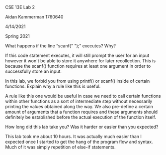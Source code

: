 CSE 13E Lab 2 

Aidan Kammerman 1760640

4/14/2021

Spring 2021

What happens if the line “scanf(" ");” executes? Why?

If this code statement executes, it will still prompt the user
for an input however it won't be able to store it anywhere for later recollection.
This is because the scanf() function requires at least one argument in order to successfully store an input.

In this lab, we forbid you from using printf() or scanf() inside of certain
functions. Explain why a rule like this is useful.

A rule like this one would be useful in case we need to call certain functions within other functions
as a sort of intermediate step without necessarily printing the values obtained along the way.
We also pre-define a certain amount of arguments that a function requires and these arguments should
definitely be established before the actual execution of the function itself.

How long did this lab take you? Was it harder or easier than you expected?

This lab took me about 10 hours. It was actually much easier than I expected once 
I started to get the hang of the program flow and syntax. Much of it was simply repetition of else-if statements.
